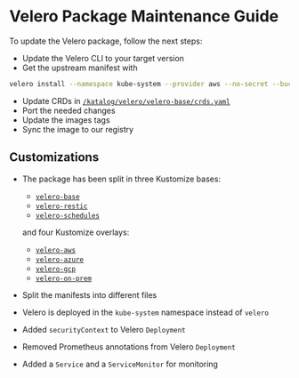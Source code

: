 # Velero Package Maintenance Guide

To update the Velero package, follow the next steps:
- Update the Velero CLI to your target version
- Get the upstream manifest with
```bash
velero install --namespace kube-system --provider aws --no-secret --bucket my-bucket --dry-run -o yaml --plugins velero/velero-plugin-for-aws:<tag> > orig.yaml
```
- Update CRDs in [`/katalog/velero/velero-base/crds.yaml`](./velero-base/crds.yaml)
- Port the needed changes
- Update the images tags
- Sync the image to our registry

## Customizations
- The package has been split in three Kustomize bases:
  - [`velero-base`](./velero-base)
  - [`velero-restic`](./velero-restic)
  - [`velero-schedules`](./velero-schedules)

  and four Kustomize overlays:
  - [`velero-aws`](./velero-aws)
  - [`velero-azure`](./velero-azure)
  - [`velero-gcp`](./velero-gcp)
  - [`velero-on-prem`](./velero-on-prem)
- Split the manifests into different files
- Velero is deployed in the `kube-system` namespace instead of `velero`
- Added `securityContext` to Velero `Deployment`
- Removed Prometheus annotations from Velero `Deployment`
- Added a `Service` and a `ServiceMonitor` for monitoring
